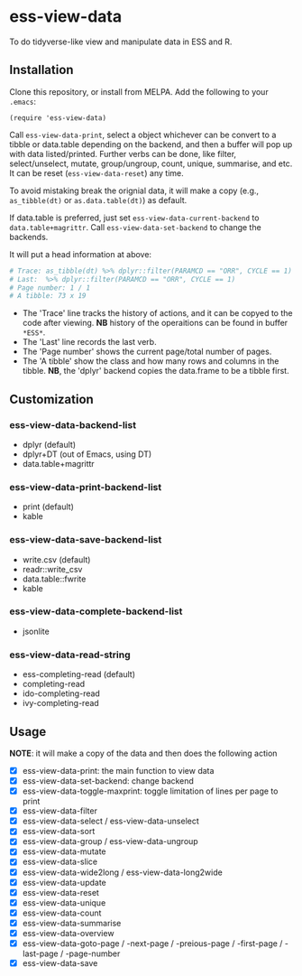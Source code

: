 # ess-view-data

To do tidyverse-like view and manipulate data in ESS and R.

## Installation

Clone this repository, or install from MELPA. Add the following to your `.emacs`:

``` elisp
(require 'ess-view-data)
```

Call `ess-view-data-print`, select a object whichever can be convert to a tibble or data.table depending on the backend, and then a buffer will pop up with data listed/printed. Further verbs can be done, like filter, select/unselect, mutate, group/ungroup, count, unique, summarise, and etc. It can be reset (`ess-view-data-reset`) any time.

To avoid mistaking break the orignial data, it will make a copy (e.g., `as_tibble(dt)` or `as.data.table(dt)`) as default.

If data.table is preferred, just set `ess-view-data-current-backend` to `data.table+magrittr`. Call `ess-view-data-set-backend` to change the backends.

It will put a head information at above:
```r
# Trace: as_tibble(dt) %>% dplyr::filter(PARAMCD == "ORR", CYCLE == 1)
# Last:  %>% dplyr::filter(PARAMCD == "ORR", CYCLE == 1)
# Page number: 1 / 1
# A tibble: 73 x 19
```

- The 'Trace' line tracks the history of actions, and it can be copyed to the code after viewing. **NB** history of the operaitions can be found in buffer `*ESS*`.
- The 'Last' line records the last verb.
- The 'Page number' shows the current page/total number of pages.
- The 'A tibble' show the class and how many rows and columns in the tibble. **NB**, the 'dplyr' backend copies the data.frame to be a tibble first.

## Customization

### ess-view-data-backend-list

- dplyr (default)
- dplyr+DT (out of Emacs, using DT)
- data.table+magrittr

### ess-view-data-print-backend-list

- print (default)
- kable

### ess-view-data-save-backend-list

- write.csv (default)
- readr::write_csv
- data.table::fwrite
- kable

### ess-view-data-complete-backend-list

- jsonlite

### ess-view-data-read-string

- ess-completing-read (default)
- completing-read
- ido-completing-read
- ivy-completing-read


## Usage

**NOTE**: it will make a copy of the data and then does the following action

- [x] ess-view-data-print: the main function to view data
- [x] ess-view-data-set-backend: change backend
- [x] ess-view-data-toggle-maxprint: toggle limitation of lines per page to print
- [x] ess-view-data-filter
- [x] ess-view-data-select / ess-view-data-unselect
- [x] ess-view-data-sort
- [x] ess-view-data-group / ess-view-data-ungroup
- [x] ess-view-data-mutate
- [x] ess-view-data-slice
- [x] ess-view-data-wide2long / ess-view-data-long2wide
- [x] ess-view-data-update
- [x] ess-view-data-reset
- [x] ess-view-data-unique
- [x] ess-view-data-count
- [x] ess-view-data-summarise
- [x] ess-view-data-overview
- [x] ess-view-data-goto-page / -next-page / -preious-page / -first-page / -last-page / -page-number
- [x] ess-view-data-save
